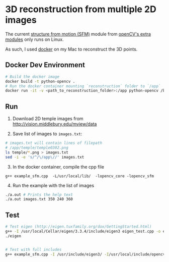 # 3D reconstruction from multiple 2D images

The current [structure from motion (SFM)](https://github.com/opencv/opencv_contrib/tree/master/modules/sfm) module from [openCV's extra modules](https://github.com/opencv/opencv_contrib) only runs on Linux.

As such, I used [docker](https://www.docker.com) on my Mac to reconstruct the 3D points.

## Docker Dev Environment
```sh
# Build the docker image
docker build -t python-opencv .
# Run the docker container mounting `reconstruction` folder to `/app`
docker run -it -v <path_to_reconstruction_folder>:/app python-opencv /bin/bash
```

## Run
1) Download 2D temple images from <http://vision.middlebury.edu/mview/data>

2) Save list of images to `images.txt`:
```sh
# images.txt will contain lines of filepath
# /app/temple/temple0302.png
ls temple/*.png > images.txt
sed -i -e 's/^/\/app\//' images.txt
```
3) In the docker container, compile the cpp file
```
g++ example_sfm.cpp  -L/usr/local/lib/  -lopencv_core -lopencv_sfm
```
4) Run the example with the list of images
```sh
./a.out # Prints the help text
./a.out images.txt 350 240 360
```

## Test
```sh
# Test eigen (http://eigen.tuxfamily.org/dox/GettingStarted.html)
g++ -I /usr/local/Cellar/eigen/3.3.4/include/eigen3 eigen_test.cpp -o eigen
./eigen


# Test with full includes
g++ example_sfm.cpp -I /usr/include/eigen3/ -I/usr/local/include/opencv -I/usr/local/include/opencv2 -L /usr/local/share/OpenCV/3rdparty/lib/ -L/usr/local/lib/ -L /usr/include/eigen3/ -lopencv_core -lopencv_imgproc -lopencv_highgui -lopencv_ml -lopencv_optflow -lopencv_sfm -lopencv_viz
```
